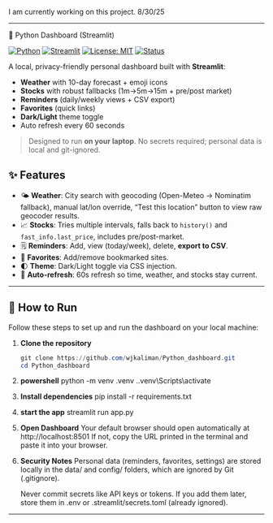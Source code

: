 I am currently working on this project. 8/30/25
 
 ---

 🧭 Python Dashboard (Streamlit)

[![Python](https://img.shields.io/badge/Python-3.10%2B-blue)](https://www.python.org/)
[![Streamlit](https://img.shields.io/badge/Built%20with-Streamlit-red)](https://streamlit.io/)
[![License: MIT](https://img.shields.io/badge/License-MIT-green.svg)](LICENSE)
[![Status](https://img.shields.io/badge/Status-Active-success)](#)

A local, privacy-friendly personal dashboard built with **Streamlit**:
- **Weather** with 10-day forecast + emoji icons
- **Stocks** with robust fallbacks (1m→5m→15m + pre/post market)
- **Reminders** (daily/weekly views + CSV export)
- **Favorites** (quick links)
- **Dark/Light** theme toggle
- Auto refresh every 60 seconds

> Designed to run **on your laptop**. No secrets required; personal data is local and git-ignored.

## ✨ Features

- 🌤️ **Weather**: City search with geocoding (Open-Meteo → Nominatim fallback), manual lat/lon override, “Test this location” button to view raw geocoder results.
- 📈 **Stocks**: Tries multiple intervals, falls back to `history()` and `fast_info.last_price`, includes pre/post-market.
- 🗒️ **Reminders**: Add, view (today/week), delete, **export to CSV**.
- 🔗 **Favorites**: Add/remove bookmarked sites.
- 🌓 **Theme**: Dark/Light toggle via CSS injection.
- 🔁 **Auto-refresh**: 60s refresh so time, weather, and stocks stay current.

---


## 🚀 How to Run

Follow these steps to set up and run the dashboard on your local machine:

1. **Clone the repository**
   ```powershell
   git clone https://github.com/wjkaliman/Python_dashboard.git
   cd Python_dashboard

2. **powershell**
    python -m venv .venv 
    .\.venv\Scripts\activate

3. **Install dependencies**
    pip install -r requirements.txt

4. **start the app**
    streamlit run app.py

5. **Open Dashboard**
    Your default browser should open automatically at http://localhost:8501
    If not, copy the URL printed in the terminal and paste it into your browser.

6.  **Security Notes**
    Personal data (reminders, favorites, settings) are stored locally in the data/ and config/ folders, which are ignored by Git (.gitignore).

    Never commit secrets like API keys or tokens. If you add them later, store them in .env or .streamlit/secrets.toml (already ignored).


---



